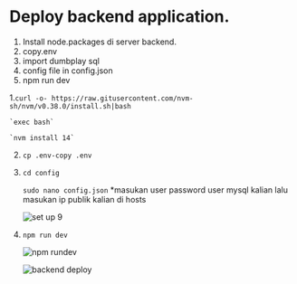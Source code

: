 # Deploy backend application.

  1. Install node.packages di server backend.
  2. copy.env 
  3. import dumbplay sql 
  4. config file in config.json
  5. npm run dev
  
  1.`curl -o- https://raw.gitusercontent.com/nvm-sh/nvm/v0.38.0/install.sh|bash`
  
    `exec bash`
  
    `nvm install 14`
  
  2. `cp .env-copy .env`
  3. `cd config`
     
     `sudo nano config.json` 
     *masukan user password user mysql kalian lalu masukan ip publik kalian di hosts
     
     ![set up 9](https://user-images.githubusercontent.com/90166916/139528388-4e8edecd-8969-451b-9c9e-aaed61a1c3e5.png)

  4. `npm run dev`

     ![npm rundev](https://user-images.githubusercontent.com/90166916/139528468-4d1379b4-acb6-483c-a311-8e6de7c55577.png)

     ![backend deploy](https://user-images.githubusercontent.com/90166916/139528463-7c65538a-450a-4fa4-bd7b-795caa36ccab.png)
